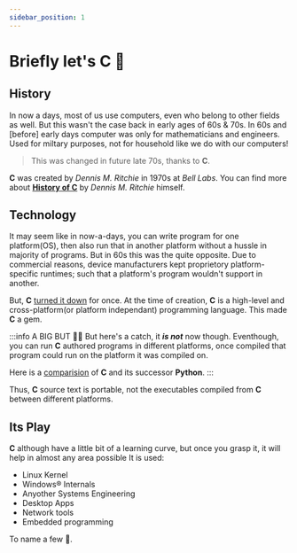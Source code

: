 ```yaml
---
sidebar_position: 1
---
```


# Briefly let's C 👀

## History

In now a days, most of us use computers, even who belong to other fields as well.
But this wasn't the case back in early ages of 60s &amp; 70s. In 60s and [before] early days
computer was only for mathematicians and engineers. Used for miltary purposes, not for household
like we do with our computers!

> This was changed in future late 70s, thanks to **C**.

**C** was created by *Dennis M. Ritchie* in 1970s at *Bell Labs*. You can find more about
[**History of C**](https://www.bell-labs.com/usr/dmr/www/chist.html#:~:text=History%3A%20the%20setting,of%20magic%20formulas.)
by *Dennis M. Ritchie* himself.

## Technology

It may seem like in now-a-days, you can write program for one platform(OS), then also run that in another
platform without a hussle in majority of programs. But in 60s this was the quite opposite. Due to commercial
reasons, device manufacturers kept proprietory platform-specific runtimes; such that a platform's program
wouldn't support in another.

But, **C**
[turned it down](https://www.bell-labs.com/usr/dmr/www/chist.html#:~:text=early%20reference%20manuals.-,Portability,which%20scanned%20a%20set%20of%20files%20and%20remarked%20on%20dubious%20constructions.,-Growth%20in%20Usage)
 for once. At the time of creation, **C** is a high-level and
cross-platform(or platform independant) programming language. This made **C** a gem.

:::info A BIG BUT 🤷‍♂️
But here's a catch, it ***is not*** now though. Eventhough, you can run **C** authored programs
in different platforms, once compiled that program could run on the platform it was compiled on.

Here is a [comparision](https://www.geeksforgeeks.org/c-vs-python/) of **C** and its successor **Python**.
:::

Thus, **C** source text is portable, not the executables compiled from **C** between different platforms.

## Its Play

**C** although have a little bit of a learning curve, but once you grasp it, it will help in almost any area possible
It is used:

- Linux Kernel
- Windows&reg; Internals
- Anyother Systems Engineering
- Desktop Apps
- Network tools
- Embedded programming

To name a few 📃.

